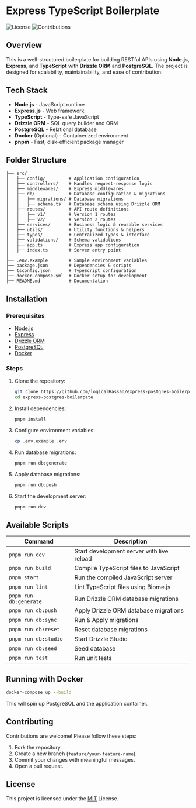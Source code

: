 # Express TypeScript Boilerplate

![License](https://img.shields.io/badge/license-MIT-blue.svg)
![Contributions](https://img.shields.io/badge/contributions-welcome-brightgreen.svg)

## Overview

This is a well-structured boilerplate for building RESTful APIs using **Node.js**, **Express**, and **TypeScript** with **Drizzle ORM** and **PostgreSQL**. The project is designed for scalability, maintainability, and ease of contribution.

## Tech Stack

- **Node.js** - JavaScript runtime
- **Express.js** - Web framework
- **TypeScript** - Type-safe JavaScript
- **Drizzle ORM** - SQL query builder and ORM
- **PostgreSQL** - Relational database
- **Docker** (Optional) - Containerized environment
- **pnpm** - Fast, disk-efficient package manager

## Folder Structure

```plaintext
├── src/
│   ├── config/         # Application configuration
│   ├── controllers/    # Handles request-response logic
│   ├── middlewares/    # Express middlewares
│   ├── db/             # Database configuration & migrations
│   │   ├── migrations/ # Database migrations
│   │   ├── schema.ts   # Database schema using Drizzle ORM
│   ├── routes/         # API route definitions
│   │   ├── v1/         # Version 1 routes
│   │   ├── v2/         # Version 2 routes
│   ├── services/       # Business logic & reusable services
│   ├── utils/          # Utility functions & helpers
│   ├── types/          # Centralized types & interface
│   ├── validations/    # Schema validations
│   ├── app.ts          # Express app configuration
│   ├── index.ts        # Server entry point
│
├── .env.example        # Sample environment variables
├── package.json        # Dependencies & scripts
├── tsconfig.json       # TypeScript configuration
├── docker-compose.yml  # Docker setup for development
├── README.md           # Documentation
```

## Installation

### Prerequisites

- [Node.js](https://nodejs.org/)
- [Express](https://expressjs.com/)
- [Drizzle ORM](http://orm.drizzle.team/)
- [PostgreSQL](https://www.postgresql.org/)
- [Docker](https://www.docker.com/)

### Steps

1. Clone the repository:
   
   ```sh
   git clone https://github.com/logicalHassan/express-postgres-boilerpate.git
   cd express-postgres-boilerpate
   ```

2. Install dependencies:
   
   ```sh
   pnpm install
   ```

3. Configure environment variables:
   
   ```sh
   cp .env.example .env
   ```

4. Run database migrations:
   
   ```sh
   pnpm run db:generate
   ```


5. Apply database migrations:
   
   ```sh
   pnpm run db:push
   ```

6. Start the development server:
   
   ```sh
   pnpm run dev
   ```

## Available Scripts

| Command            | Description                                    |
|--------------------|------------------------------------------------|
| `pnpm run dev`    | Start development server with live reload       |
| `pnpm run build`  | Compile TypeScript files to JavaScript          |
| `pnpm start`      | Run the compiled JavaScript server              |
| `pnpm run lint`   | Lint TypeScript files using Biome.js            |
| `pnpm run db:generate`| Run Drizzle ORM database migrations         |
| `pnpm run db:push`| Apply Drizzle ORM database migrations           |
| `pnpm run db:sync`| Run & Apply migrations                          |
| `pnpm run db:reset`| Reset database migrations                      |
| `pnpm run db:studio`   | Start Drizzle Studio                       |
| `pnpm run db:seed`   | Seed database                                |
| `pnpm run test`   | Run unit tests                                  |

## Running with Docker

```sh
docker-compose up --build
```

This will spin up PostgreSQL and the application container.

## Contributing

Contributions are welcome! Please follow these steps:

1. Fork the repository.
2. Create a new branch (`feature/your-feature-name`).
3. Commit your changes with meaningful messages.
4. Open a pull request.

## License

This project is licensed under the [MIT](LICENSE) License.
